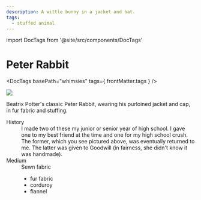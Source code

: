 ```yaml
---
description: A wittle bunny in a jacket and hat.
tags:
  - stuffed animal
---
```

import DocTags from '@site/src/components/DocTags'

# Peter Rabbit

<DocTags basePath="whimsies" tags={ frontMatter.tags } />

<div class="whimsy-pic">
  <img src="/img/whimsies/peter-rabbit.jpg" />
</div>

Beatrix Potter's classic Peter Rabbit, wearing his purloined jacket and cap, in fur fabric and stuffing.

<dl>
  <dt>History</dt>
  <dd>
    I made two of these my junior or senior year of high school. I gave one to my best friend at the time and one for my high school crush. The former, which you see pictured above, was eventually returned to me. The latter was given to Goodwill (in fairness, she didn't know it was handmade).
  </dd>

  <dt>Medium</dt>
  <dd>
    Sewn fabric
    <div class="flow-list">
      <ul>
        <li>fur fabric</li>
        <li>corduroy</li>
        <li>flannel</li>
      </ul>
    </div>
  </dd>
</dl>